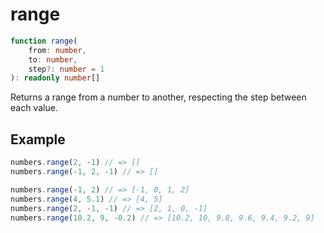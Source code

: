 # range

```ts
function range(
    from: number,
    to: number,
    step?: number = 1
): readonly number[]
```

Returns a range from a number to another, respecting the step between each value.

## Example

```ts
numbers.range(2, -1) // => []
numbers.range(-1, 2, -1) // => []
```

```ts
numbers.range(-1, 2) // => [-1, 0, 1, 2]
numbers.range(4, 5.1) // => [4, 5]
numbers.range(2, -1, -1) // => [2, 1, 0, -1]
numbers.range(10.2, 9, -0.2) // => [10.2, 10, 9.8, 9.6, 9.4, 9.2, 9]
```
